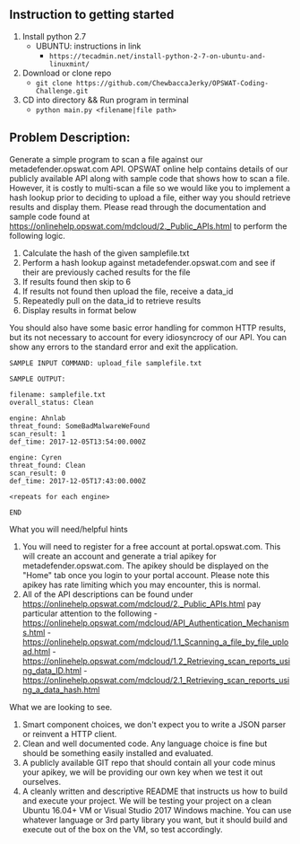 ## Instruction to getting started
1. Install python 2.7
    - UBUNTU: instructions in link  
        - `https://tecadmin.net/install-python-2-7-on-ubuntu-and-linuxmint/`
2. Download or clone repo
    - `git clone https://github.com/ChewbaccaJerky/OPSWAT-Coding-Challenge.git`
3. CD into directory && Run program in terminal
    - `python main.py <filename|file path>`

## Problem Description: 

Generate a simple program to scan a file against our metadefender.opswat.com API. OPSWAT online help contains details of our publicly available API along with sample code that shows how to scan a file. However, it is costly to multi-scan a file so we would like you to implement a hash lookup prior to deciding to upload a file, either way you should retrieve results and display them. Please read through the documentation and sample code found at https://onlinehelp.opswat.com/mdcloud/2._Public_APIs.html to perform the following logic.

1. Calculate the hash of the given samplefile.txt
2. Perform a hash lookup against metadefender.opswat.com and see if their are previously cached results for the file
3. If results found then skip to 6
4. If results not found then upload the file, receive a data_id
5. Repeatedly pull on the data_id to retrieve results
6. Display results in format below

You should also have some basic error handling for common HTTP results, but its not necessary to account for every idiosyncrocy of our API. You can show any errors to the standard error and exit the application.

```
SAMPLE INPUT COMMAND: upload_file samplefile.txt

SAMPLE OUTPUT:

filename: samplefile.txt
overall_status: Clean

engine: Ahnlab
threat_found: SomeBadMalwareWeFound
scan_result: 1
def_time: 2017-12-05T13:54:00.000Z

engine: Cyren
threat_found: Clean
scan_result: 0
def_time: 2017-12-05T17:43:00.000Z

<repeats for each engine>

END
```

What you will need/helpful hints
1. You will need to register for a free account at portal.opswat.com. This will create an account and generate
a trial apikey for metadefender.opswat.com. The apikey should be displayed on the "Home" tab once you login
to your portal account. Please note this apikey has rate limiting which you may encounter, this is normal.
2. All of the API descriptions can be found under https://onlinehelp.opswat.com/mdcloud/2._Public_APIs.html
pay particular attention to the following
-https://onlinehelp.opswat.com/mdcloud/API_Authentication_Mechanisms.html
-https://onlinehelp.opswat.com/mdcloud/1.1_Scanning_a_file_by_file_upload.html
-https://onlinehelp.opswat.com/mdcloud/1.2_Retrieving_scan_reports_using_data_ID.html
-https://onlinehelp.opswat.com/mdcloud/2.1_Retrieving_scan_reports_using_a_data_hash.html

What we are looking to see.
1. Smart component choices, we don't expect you to write a JSON parser or reinvent a HTTP client. 
2. Clean and well documented code. Any language choice is fine but should be something easily installed and evaluated. 
3. A publicly available GIT repo that should contain all your code minus your apikey, we will be providing
our own key when we test it out ourselves.
4. A cleanly written and descriptive README that instructs us how to build and execute your project. We will
be testing your project on a clean Ubuntu 16.04+ VM or Visual Studio 2017 Windows machine. You can use whatever language or 3rd party library you want, but it should build and execute out of the box on the VM, so test accordingly. 

